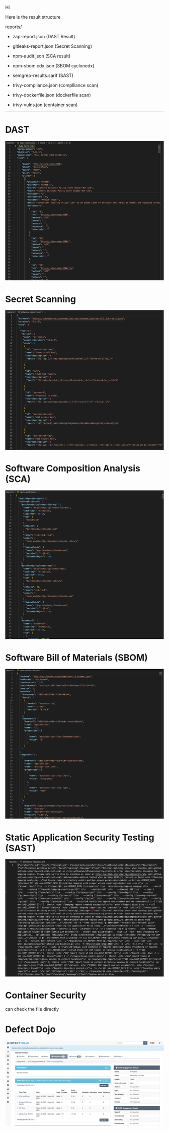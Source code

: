 Hi

Here is the result structure

reports/

- zap-report.json (DAST Result)
- gitleaks-report.json (Secret Scanning)
- npm-audit.json (SCA result)
- npm-sbom.cdx.json (SBOM cyclonedx)
- semgrep-results.sarif (SAST)

- trivy-compliance.json (complliance scan)
- trivy-dockerfile.json (dockerfile scan)
- trivy-vulns.jon (container scan)

---

# DAST

![dast](./screenshots/zap-report.png)

# Secret Scanning

![secrets](./screenshots/gitleaks-report.png)

# Software Composition Analysis (SCA)

![sca](./screenshots/npm-audit.png)

# Software Bill of Materials (SBOM)

![sbom](./screenshots/npm-sbom.png)

# Static Application Security Testing (SAST)

![sast](./screenshots/semgrep-sarif.png)

# Container Security

can check the file directly

# Defect Dojo

![defectdojo](./screenshots/defect-dojo.png)
